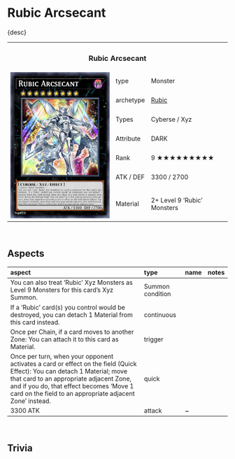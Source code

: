 # Rubic Arcsecant

{desc}


<table>
  <tr>
    <th colspan="3"> <h3> Rubic Arcsecant </h3> </th>
  </tr>
  <tr>
    <td rowspan="8"> <img src="../../../../.assets/cards/xyz/Rubic Arcsecant.png" width="320px"> </td>
  </tr>
  <tr>
    <td> type </td>
    <td> Monster </td>
  </tr>
  <tr>
    <td> archetype </td>
    <td> <a href="../../../archetypes/Rubic.md">Rubic</a> </td>
  </tr>
  <tr>
    <td> Types </td>
    <td> Cyberse / Xyz </td>
  </tr>
  <tr>
    <td> Attribute </td>
    <td> DARK </td>
  </tr>
  <tr>
    <td> Rank </td>
    <td> 9 ★★★★★★★★★ </td>
  </tr>
  <tr>
    <td> ATK / DEF </td>
    <td> 3300 / 2700 </td>
  </tr>
  <tr>
    <td> Material </td>
    <td> 2+ Level 9 ‘Rubic’ Monsters </td>
  </tr>
</table>


<br>


## Aspects

| aspect | type | name | notes |
| :----- | :--- | :--- | :---- |
| You can also treat ‘Rubic’ Xyz Monsters as Level 9 Monsters for this card’s Xyz Summon. | Summon condition | | |
| If a ‘Rubic’ card(s) you control would be destroyed, you can detach 1 Material from this card instead. | continuous | | |
| Once per Chain, if a card moves to another Zone: You can attach it to this card as Material. | trigger | | |
| Once per turn, when your opponent activates a card or effect on the field (Quick Effect): You can detach 1 Material; move that card to an appropriate adjacent Zone, and if you do, that effect becomes ‘Move 1 card on the field to an appropriate adjacent Zone’ instead. | quick | | |
| 3300 ATK | attack | ~ | |


<br>


## Trivia
